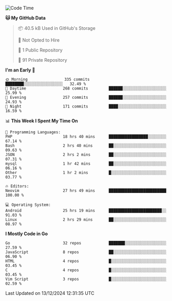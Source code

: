 
<!--START_SECTION:waka-->
![Code Time](http://img.shields.io/badge/Code%20Time-5%2C532%20hrs%2057%20mins-blue)

**🐱 My GitHub Data** 

> 📦 40.5 kB Used in GitHub's Storage 
 > 
> 🚫 Not Opted to Hire
 > 
> 📜 1 Public Repository 
 > 
> 🔑 91 Private Repository 
 > 
**I'm an Early 🐤** 

```text
🌞 Morning                335 commits         ████████░░░░░░░░░░░░░░░░░   32.49 % 
🌆 Daytime                268 commits         ██████░░░░░░░░░░░░░░░░░░░   25.99 % 
🌃 Evening                257 commits         ██████░░░░░░░░░░░░░░░░░░░   24.93 % 
🌙 Night                  171 commits         ████░░░░░░░░░░░░░░░░░░░░░   16.59 % 
```


📊 **This Week I Spent My Time On** 

```text
💬 Programming Languages: 
PHP                      18 hrs 40 mins      █████████████████░░░░░░░░   67.14 % 
Bash                     2 hrs 40 mins       ██░░░░░░░░░░░░░░░░░░░░░░░   09.63 % 
JSON                     2 hrs 2 mins        ██░░░░░░░░░░░░░░░░░░░░░░░   07.31 % 
mysql                    1 hr 42 mins        ██░░░░░░░░░░░░░░░░░░░░░░░   06.16 % 
Other                    1 hr 2 mins         █░░░░░░░░░░░░░░░░░░░░░░░░   03.77 % 

🔥 Editors: 
Neovim                   27 hrs 49 mins      █████████████████████████   100.00 % 

💻 Operating System: 
Android                  25 hrs 19 mins      ███████████████████████░░   91.03 % 
Linux                    2 hrs 29 mins       ██░░░░░░░░░░░░░░░░░░░░░░░   08.97 % 
```

**I Mostly Code in Go** 

```text
Go                       32 repos            ███████░░░░░░░░░░░░░░░░░░   27.59 % 
JavaScript               8 repos             ██░░░░░░░░░░░░░░░░░░░░░░░   06.90 % 
HTML                     4 repos             █░░░░░░░░░░░░░░░░░░░░░░░░   03.45 % 
C                        4 repos             █░░░░░░░░░░░░░░░░░░░░░░░░   03.45 % 
Vim Script               3 repos             █░░░░░░░░░░░░░░░░░░░░░░░░   02.59 % 
```




 Last Updated on 13/12/2024 12:31:35 UTC
<!--END_SECTION:waka-->
